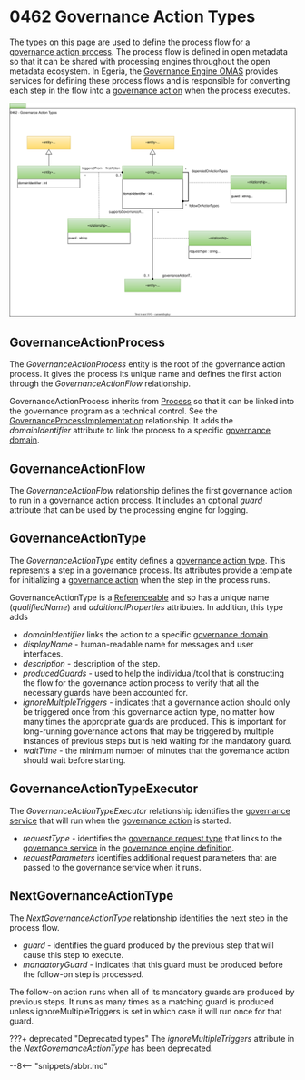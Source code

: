 <!-- SPDX-License-Identifier: CC-BY-4.0 -->
<!-- Copyright Contributors to the ODPi Egeria project. -->

# 0462 Governance Action Types

The types on this page are used to define the process flow for a [governance action process](/concepts/governance-action-process).  The process flow is defined in open metadata so that it can be shared with processing engines throughout the open metadata ecosystem.  In Egeria, the [Governance Engine OMAS](/services/omas/governance-engine/overview) provides services for defining these process flows and is responsible for converting each step in the flow into a [governance action](/concepts/governance-action) when the process executes.

![UML](0462-Governance-Action-Types.svg)

## GovernanceActionProcess

The *GovernanceActionProcess* entity is the root of the governance action process.  It gives the process its unique name and defines the first action through the *GovernanceActionFlow* relationship.

GovernanceActionProcess inherits from [Process](/types/0/0010-Base-Model) so that it can be linked into the governance program as a technical control. See the [GovernanceProcessImplementation](/types/4/0430-Technical-Controls) relationship.  It adds the *domainIdentifier* attribute to link the process to a specific [governance domain](/concepts/governance-domain).

## GovernanceActionFlow

The *GovernanceActionFlow* relationship defines the first governance action to run in a governance action process.   It includes an optional *guard* attribute that can be used by the processing engine for logging.

## GovernanceActionType

The *GovernanceActionType* entity defines a [governance action type](/concepts/governance-action-type).  This represents a step in a governance process.  Its attributes provide a template for initializing a [governance action](/concepts/governance-action) when the step in the process runs.

GovernanceActionType is a [Referenceable](/types/0/0010-Base-Model) and so has a unique name (*qualifiedName*) and *additionalProperties* attributes.  In addition, this type adds

* *domainIdentifier* links the action to a specific [governance domain](/concepts/governance-domain).
* *displayName* - human-readable name for messages and user interfaces.
* *description* - description of the step.
* *producedGuards* - used to help the individual/tool that is constructing the flow for the governance action process to verify that all the necessary guards have been accounted for.
* *ignoreMultipleTriggers* - indicates that a governance action should only be triggered once from this governance action type, no matter how many times the appropriate guards are produced.  This is important for long-running governance actions that may be triggered by multiple instances of previous steps but is held waiting for the mandatory guard.
* *waitTime* - the minimum number of minutes that the governance action should wait before starting.

## GovernanceActionTypeExecutor

The *GovernanceActionTypeExecutor* relationship identifies the [governance service](/concepts/governance-service) that will run when the [governance action](/concepts/governance-action) is started.

* *requestType* - identifies the [governance request type](/concepts/governance-request-type) that links to the [governance service](/concepts/governance-service) in the [governance engine definition](/concepts/governance-engine-definition).
* *requestParameters* identifies additional request parameters that are passed to the governance service when it runs.

## NextGovernanceActionType

The *NextGovernanceActionType* relationship identifies the next step in the process flow.

* *guard* - identifies the guard produced by the previous step that will cause this step to execute.
* *mandatoryGuard* - indicates that this guard must be produced before the follow-on step is processed.

The follow-on action runs when all of its mandatory guards are produced by previous steps.  It runs as many times as a matching guard is produced unless ignoreMultipleTriggers is set in which case it will run once for that guard.

???+ deprecated "Deprecated types"
    The *ignoreMultipleTriggers* attribute in the *NextGovernanceActionType* has been deprecated.

--8<-- "snippets/abbr.md"